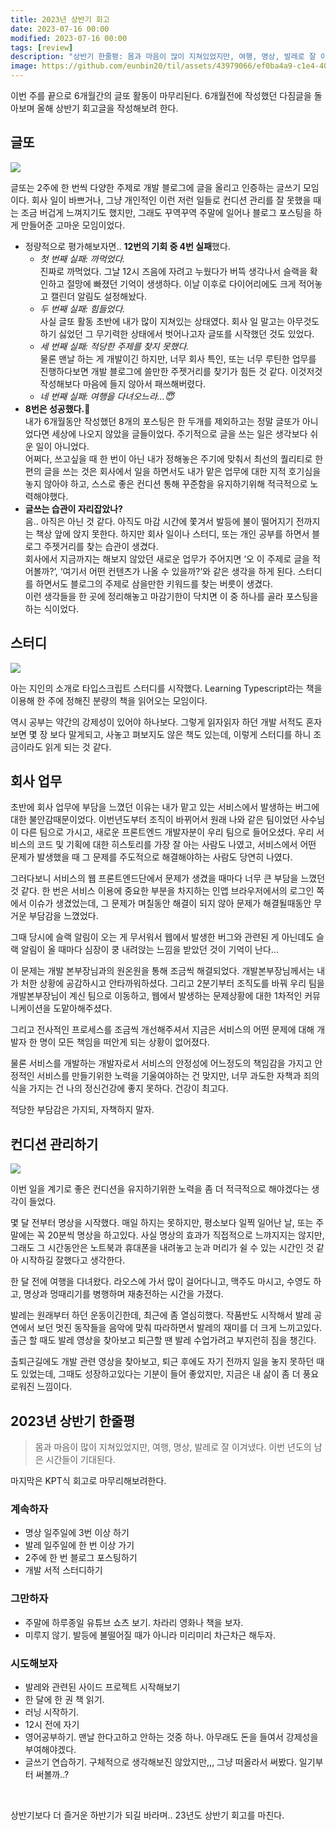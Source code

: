 ```yaml
---
title: 2023년 상반기 회고
date: 2023-07-16 00:00
modified: 2023-07-16 00:00
tags: [review]
description: "상반기 한줄평: 몸과 마음이 많이 지쳐있었지만, 여행, 명상, 발레로 잘 이겨냈다. 이번 년도의 남은 시간들이 기대된다."
image: https://github.com/eunbin20/til/assets/43979066/ef0ba4a9-c1e4-40af-b391-05d22ec3b169
---
```


이번 주를 끝으로 6개월간의 글또 활동이 마무리된다. 6개월전에 작성했던 다짐글을 돌아보며 올해 상반기 회고글을 작성해보려 한다.

## 글또

![](https://github.com/eunbin20/eunbin20.github.io/assets/43979066/839b2aea-c8c4-4c53-9740-ff26a2061a05)

글또는 2주에 한 번씩 다양한 주제로 개발 블로그에 글을 올리고 인증하는 글쓰기 모임이다. 회사 일이 바쁘거나, 그냥 개인적인 이런 저런 일들로 컨디션 관리를 잘 못했을 때는 조금 버겁게 느껴지기도 했지만, 그래도 꾸역꾸역 주말에 일어나 블로그 포스팅을 하게 만들어준 고마운 모임이었다.

- 정량적으로 평가해보자면.. **12번의 기회 중 4번 실패**했다.
  - _첫 번째 실패: 까먹었다._ <br/>
    진짜로 까먹었다. 그날 12시 즈음에 자려고 누웠다가 버뜩 생각나서 슬랙을 확인하고 절망에 빠졌던 기억이 생생하다. 이날 이후로 다이어리에도 크게 적어놓고 캘린더 알림도 설정해놨다.
  - _두 번째 실패: 힘들었다._ <br/>
    사실 글또 활동 초반에 내가 많이 지쳐있는 상태였다. 회사 일 말고는 아무것도 하기 싫었던 그 무기력한 상태에서 벗어나고자 글또를 시작했던 것도 있었다.
  - _세 번째 실패: 적당한 주제를 찾지 못했다._ <br/>
    물론 맨날 하는 게 개발이긴 하지만, 너무 회사 특인, 또는 너무 루틴한 업무를 진행하다보면 개발 블로그에 쓸만한 주젯거리를 찾기가 힘든 것 같다. 이것저것 작성해보다 마음에 들지 않아서 패쓰해버렸다.
  - _네 번째 실패: 여행을 다녀오느라…😇_ <br/>
- **8번은 성공했다.🎉** <br/>
  내가 6개월동안 작성했던 8개의 포스팅은 한 두개를 제외하고는 정말 글또가 아니었다면 세상에 나오지 않았을 글들이었다. 주기적으로 글을 쓰는 일은 생각보다 쉬운 일이 아니었다.<br/> 어쩌다, 쓰고싶을 때 한 번이 아닌 내가 정해놓은 주기에 맞춰서 최선의 퀄리티로 한 편의 글을 쓰는 것은 회사에서 일을 하면서도 내가 맡은 업무에 대한 지적 호기심을 놓지 않아야 하고, 스스로 좋은 컨디션 통해 꾸준함을 유지하기위해 적극적으로 노력해야했다.<br/>
- **글쓰는 습관이 자리잡았나?** <br/>
  음.. 아직은 아닌 것 같다. 아직도 마감 시간에 쫓겨서 발등에 불이 떨어지기 전까지는 책상 앞에 앉지 못한다. 하지만 회사 일이나 스터디, 또는 개인 공부를 하면서 블로그 주젯거리를 찾는 습관이 생겼다.<br/>
  회사에서 지금까지는 해보지 않았던 새로운 업무가 주어지면 ‘오 이 주제로 글을 적어볼까?’, ‘여기서 어떤 컨텐츠가 나올 수 있을까?’와 같은 생각을 하게 된다. 스터디를 하면서도 블로그의 주제로 삼을만한 키워드를 찾는 버릇이 생겼다.<br/>
  이런 생각들을 한 곳에 정리해놓고 마감기한이 닥치면 이 중 하나를 골라 포스팅을 하는 식이었다.<br/>

## 스터디

![](https://github.com/eunbin20/eunbin20.github.io/assets/43979066/9d00d925-3804-4d0f-862c-3da273ec3d7f)

아는 지인의 소개로 타입스크립트 스터디를 시작했다. Learning Typescript라는 책을 이용해 한 주에 정해진 분량의 책을 읽어오는 모임이다.

역시 공부는 약간의 강제성이 있어야 하나보다. 그렇게 읽자읽자 하던 개발 서적도 혼자 보면 몇 장 보다 말게되고, 사놓고 펴보지도 않은 책도 있는데, 이렇게 스터디를 하니 조금이라도 읽게 되는 것 같다.

## 회사 업무

초반에 회사 업무에 부담을 느꼈던 이유는 내가 맡고 있는 서비스에서 발생하는 버그에 대한 불안감때문이었다. 이번년도부터 조직이 바뀌어서 원래 나와 같은 팀이었던 사수님이 다른 팀으로 가시고, 새로운 프론트엔드 개발자분이 우리 팀으로 들어오셨다. 우리 서비스의 코드 및 기획에 대한 히스토리를 가장 잘 아는 사람도 나였고, 서비스에서 어떤 문제가 발생했을 때 그 문제를 주도적으로 해결해야하는 사람도 당연히 나였다.

그러다보니 서비스의 웹 프론트엔드단에서 문제가 생겼을 때마다 너무 큰 부담을 느꼈던 것 같다. 한 번은 서비스 이용에 중요한 부분을 차지하는 인앱 브라우저에서의 로그인 쪽에서 이슈가 생겼었는데, 그 문제가 며칠동안 해결이 되지 않아 문제가 해결될때동안 무거운 부담감을 느꼈었다.

그때 당시에 슬랙 알림이 오는 게 무서워서 웹에서 발생한 버그와 관련된 게 아닌데도 슬랙 알림이 올 때마다 심장이 쿵 내려앉는 느낌을 받았던 것이 기억이 난다...

이 문제는 개발 본부장님과의 원온원을 통해 조금씩 해결되었다. 개발본부장님께서는 내가 처한 상황에 공감하시고 안타까워하셨다. 그리고 2분기부터 조직도를 바꿔 우리 팀을 개발본부장님이 계신 팀으로 이동하고, 웹에서 발생하는 문제상황에 대한 1차적인 커뮤니케이션을 도맡아해주셨다.

그리고 전사적인 프로세스를 조금씩 개선해주셔서 지금은 서비스의 어떤 문제에 대해 개발자 한 명이 모든 책임을 떠안게 되는 상황이 없어졌다.

물론 서비스를 개발하는 개발자로서 서비스의 안정성에 어느정도의 책임감을 가지고 안정적인 서비스를 만들기위한 노력을 기울여야하는 건 맞지만, 너무 과도한 자책과 죄의식을 가지는 건 나의 정신건강에 좋지 못하다. 건강이 최고다.

적당한 부담감은 가지되, 자책하지 말자.

## 컨디션 관리하기

![](https://github.com/eunbin20/til/assets/43979066/5aca41f7-8cf2-41ca-a2d2-75ea009c63ec)

이번 일을 계기로 좋은 컨디션을 유지하기위한 노력을 좀 더 적극적으로 해야겠다는 생각이 들었다.

몇 달 전부터 명상을 시작했다. 매일 하지는 못하지만, 평소보다 일찍 일어난 날, 또는 주말에는 꼭 20분씩 명상을 하고있다. 사실 명상의 효과가 직접적으로 느꺄지지는 않지만, 그래도 그 시간동안은 노트북과 휴대폰을 내려놓고 눈과 머리가 쉴 수 있는 시간인 것 같아 시작하길 잘했다고 생각한다.

한 달 전에 여행을 다녀왔다. 라오스에 가서 많이 걸어다니고, 맥주도 마시고, 수영도 하고, 명상과 멍때리기를 병행하며 재충전하는 시간을 가졌다.

발레는 원래부터 하던 운동이긴한데, 최근에 좀 열심히했다. 작품반도 시작해서 발레 공연에서 보던 멋진 동작들을 음악에 맞춰 따라하면서 발레의 재미를 더 크게 느끼고있다. 출근 할 때도 발레 영상을 찾아보고 퇴근할 땐 발레 수업가려고 부지런히 짐을 챙긴다.

출퇴근길에도 개발 관련 영상을 찾아보고, 퇴근 후에도 자기 전까지 일을 놓지 못하던 때도 있었는데, 그때도 성장하고있다는 기분이 들어 좋았지만, 지금은 내 삶이 좀 더 풍요로워진 느낌이다.

## 2023년 상반기 한줄평

> 몸과 마음이 많이 지쳐있었지만, 여행, 명상, 발레로 잘 이겨냈다. 이번 년도의 남은 시간들이 기대된다.

마지막은 KPT식 회고로 마무리해보려한다.

### 계속하자

- 명상 일주일에 3번 이상 하기
- 발레 일주일에 한 번 이상 가기
- 2주에 한 번 블로그 포스팅하기
- 개발 서적 스터디하기

### 그만하자

- 주말에 하루종일 유튜브 쇼츠 보기. 차라리 영화나 책을 보자.
- 미루지 않기. 발등에 불떨어질 때가 아니라 미리미리 차근차근 해두자.

### 시도해보자

- 발레와 관련된 사이드 프로젝트 시작해보기
- 한 달에 한 권 책 읽기.
- 러닝 시작하기.
- 12시 전에 자기
- 영어공부하기. 맨날 한다고하고 안하는 것중 하나. 아무래도 돈을 들여서 강제성을 부여해야겠다.
- 글쓰기 연습하기. 구체적으로 생각해보진 않았지만,,, 그냥 떠올라서 써봤다. 일기부터 써볼까..?

<br/>

상반기보다 더 즐거운 하반기가 되길 바라며.. 23년도 상반기 회고를 마친다.
